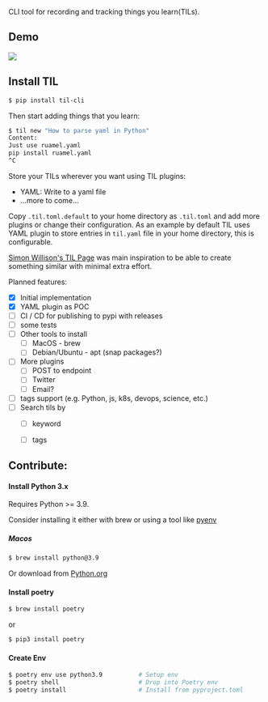
CLI tool for recording and tracking things you learn(TILs).

## Demo

<img src="./assets/demo.gif"/>

## Install TIL
```bash
$ pip install til-cli
```

Then start adding things that you learn:
```bash
$ til new "How to parse yaml in Python"
Content:
Just use ruamel.yaml
pip install ruamel.yaml
^C
```

Store your TILs wherever you want using TIL plugins:
- YAML: Write to a yaml file
- ...more to come...

Copy `.til.toml.default` to your home directory as `.til.toml` and add more plugins or change their configuration.
As an example by default TIL uses YAML plugin to store entries in `til.yaml` file in your home directory, this is configurable.

[Simon Willison's TIL Page](https://til.simonwillison.net/) was main inspiration to be able to create something similar with minimal extra effort.

Planned features:
- [x] Initial implementation
- [x] YAML plugin as POC
- [ ] CI / CD for publishing to pypi with releases
- [ ] some tests
- [ ] Other tools to install
    - [ ] MacOS - brew
    - [ ] Debian/Ubuntu - apt (snap packages?)
- [ ] More plugins
    - [ ] POST to endpoint
    - [ ] Twitter
    - [ ] Email?
- [ ] tags support (e.g. Python, js, k8s, devops, science, etc.)
- [ ] Search tils by
    - [ ] keyword
    - [ ] tags


## Contribute:
#### Install Python 3.x
Requires Python >= 3.9.

Consider installing it either with brew or using a tool like [pyenv](https://github.com/pyenv/pyenv)

##### Macos
```bash
$ brew install python@3.9
```

Or download from [Python.org](https://www.python.org/downloads/)

#### Install poetry
```bash
$ brew install poetry

```
or

```bash
$ pip3 install poetry
```

#### Create Env
```bash
$ poetry env use python3.9          # Setup env
$ poetry shell                      # Drop into Poetry env
$ poetry install                    # Install from pyproject.toml
```

